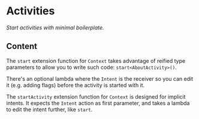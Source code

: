 # Activities

*Start activities with minimal boilerplate.*

## Content

The `start` extension function for `Context` takes advantage of reified type
parameters to allow you to write such code: `start<AboutActivity>()`.

There's
an optional lambda where the `Intent` is the receiver so you can edit it
(e.g. adding flags) before the activity is started with it.

The `startActivity` extension function for `Context` is designed for implicit
intents. It expects the `Intent` action as first parameter, and takes a
lambda to edit the intent further, like `start`.
